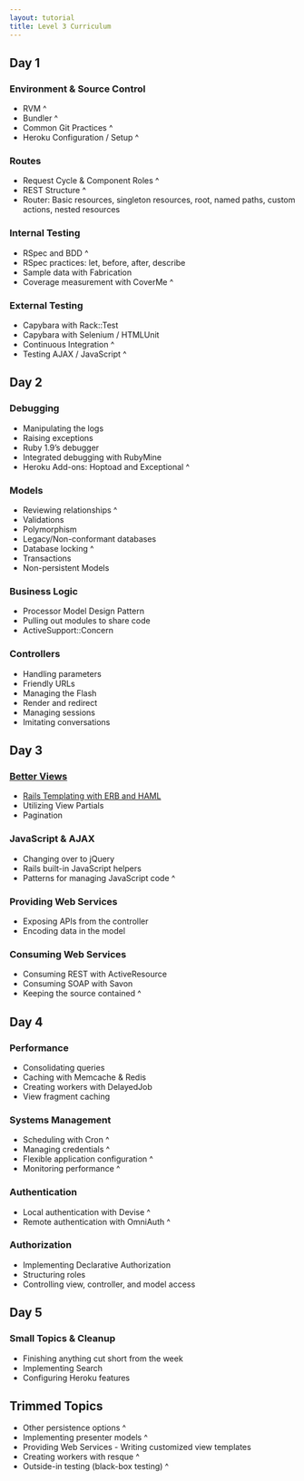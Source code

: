 ```yaml
---
layout: tutorial
title: Level 3 Curriculum
---
```


## Day 1

###	Environment & Source Control

* RVM ^
* Bundler ^
* Common Git Practices ^
* Heroku Configuration / Setup ^

###	Routes

* Request Cycle & Component Roles ^
* REST Structure ^
* Router:
Basic resources, singleton resources, root, named paths, custom actions, nested resources

###	Internal Testing

* RSpec and BDD ^
* RSpec practices: let, before, after, describe
* Sample data with Fabrication
* Coverage measurement with CoverMe ^

###	External Testing

* Capybara with Rack::Test
* Capybara with Selenium / HTMLUnit
* Continuous Integration ^
* Testing AJAX / JavaScript ^

## Day 2

###	Debugging

* Manipulating the logs
* Raising exceptions
* Ruby 1.9’s debugger
* Integrated debugging with RubyMine
* Heroku Add-ons: Hoptoad and Exceptional ^

###	Models

* Reviewing relationships ^
* Validations
* Polymorphism
* Legacy/Non-conformant databases
* Database locking ^
* Transactions
* Non-persistent Models

###	Business Logic

* Processor Model Design Pattern
* Pulling out modules to share code
* ActiveSupport::Concern

###	Controllers

* Handling parameters
* Friendly URLs
* Managing the Flash
* Render and redirect
* Managing sessions
* Imitating conversations

## Day 3

###	[Better Views](better_views.html)

* [Rails Templating with ERB and HAML](better_views.html#erb_and_haml)
* Utilizing View Partials
* Pagination

###	JavaScript & AJAX

* Changing over to jQuery
* Rails built-in JavaScript helpers
* Patterns for managing JavaScript code ^

###	Providing Web Services

* Exposing APIs from the controller
* Encoding data in the model

### Consuming Web Services

* Consuming REST with ActiveResource
* Consuming SOAP with Savon
* Keeping the source contained ^

## Day 4

### Performance

* Consolidating queries
* Caching with Memcache & Redis
* Creating workers with DelayedJob
* View fragment caching

### Systems Management

* Scheduling with Cron ^
* Managing credentials ^
* Flexible application configuration ^
* Monitoring performance ^

### Authentication

* Local authentication with Devise ^
* Remote authentication with OmniAuth ^

### Authorization

* Implementing Declarative Authorization
* Structuring roles
* Controlling view, controller, and model access

## Day 5

###	Small Topics & Cleanup

* Finishing anything cut short from the week
* Implementing Search
* Configuring Heroku features

## Trimmed Topics

* Other persistence options ^
* Implementing presenter models ^
*	Providing Web Services - Writing customized view templates
*	Creating workers with resque ^
*	Outside-in testing (black-box testing) ^